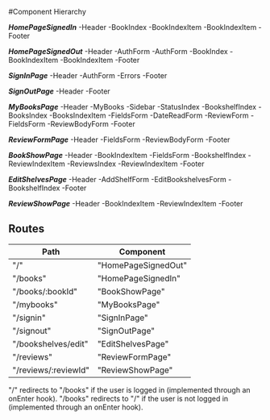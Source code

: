 #Component Hierarchy

***HomePageSignedIn***
  -Header
  -BookIndex
    -BookIndexItem
      -BookIndexItem
  -Footer


***HomePageSignedOut***
  -Header
  -AuthForm
  -AuthForm
  -BookIndex
    -BookIndexItem
      -BookIndexItem
  -Footer


***SignInPage***
  -Header
  -AuthForm
    -Errors
  -Footer


***SignOutPage***
  -Header
  -Footer


***MyBooksPage***
  -Header
  -MyBooks
    -Sidebar
      -StatusIndex
      -BookshelfIndex
    -BooksIndex
      -BooksIndexItem
        -FieldsForm
        -DateReadForm
  -ReviewForm
    -FieldsForm
    -ReviewBodyForm
  -Footer


***ReviewFormPage***
  -Header
  -FieldsForm
  -ReviewBodyForm
  -Footer


***BookShowPage***
  -Header
  -BookIndexItem
    -FieldsForm
  -BookshelfIndex
  -ReviewIndexItem
  -ReviewsIndex
    -ReviewIndexItem
  -Footer


***EditShelvesPage***
  -Header
  -AddShelfForm
  -EditBookshelvesForm
    -BookshelfIndex
  -Footer


***ReviewShowPage***
  -Header
  -BookIndexItem
    -ReviewIndexItem
  -Footer


  ## Routes

|Path                 | Component           |
|---------------------|---------------------|
| "/"                 | "HomePageSignedOut" |
| "/books"            | "HomePageSignedIn"  |
| "/books/:bookId"    | "BookShowPage"      |
| "/mybooks"          | "MyBooksPage"       |
| "/signin"           | "SignInPage"        |
| "/signout"          | "SignOutPage"       |
| "/bookshelves/edit" | "EditShelvesPage"   |
| "/reviews"          | "ReviewFormPage"    |
| "/reviews/:reviewId"| "ReviewShowPage"    |


"/" redirects to "/books" if the user is logged in (implemented through an onEnter hook).
"/books" redirects to "/" if the user is not logged in (implemented through an onEnter hook).
